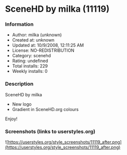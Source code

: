 # SceneHD by milka (11119)

### Information
- Author: milka (unknown)
- Created at: unknown
- Updated at: 10/9/2008, 12:11:25 AM
- License: NO-REDISTRIBUTION
- Category: scenehd
- Rating: undefined
- Total installs: 229
- Weekly installs: 0


### Description
SceneHD by milka

* New logo
* Gradient in SceneHD.org colours

Enjoy!


### Screenshots (links to userstyles.org)
![https://userstyles.org/style_screenshots/11119_after.png](https://userstyles.org/style_screenshots/11119_after.png)


